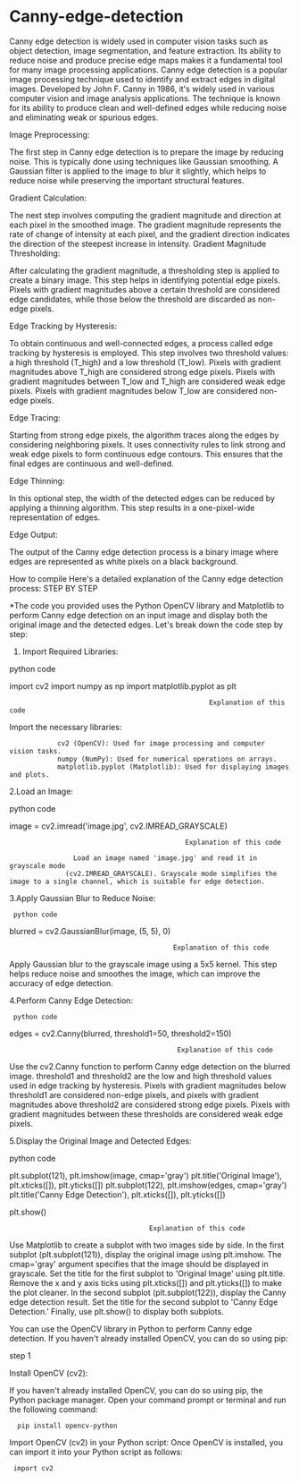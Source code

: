# Canny-edge-detection
Canny edge detection is widely used in computer vision tasks such as object detection, image segmentation, and feature extraction. Its ability to reduce noise and produce precise edge maps makes it a fundamental tool for many image processing applications. 
Canny edge detection is a popular image processing technique used to identify and extract edges in digital images. Developed by John F. Canny in 1986, it's widely used in various computer vision and image analysis applications. The technique is known for its ability to produce clean and well-defined edges while reducing noise and eliminating weak or spurious edges. 

Image Preprocessing:

The first step in Canny edge detection is to prepare the image by reducing noise. This is typically done using techniques like Gaussian smoothing. A Gaussian filter is applied to the image to blur it slightly, which helps to reduce noise while preserving the important structural features.

Gradient Calculation:

The next step involves computing the gradient magnitude and direction at each pixel in the smoothed image. The gradient magnitude represents the rate of change of intensity at each pixel, and the gradient direction indicates the direction of the steepest increase in intensity.
Gradient Magnitude Thresholding:

After calculating the gradient magnitude, a thresholding step is applied to create a binary image. This step helps in identifying potential edge pixels. Pixels with gradient magnitudes above a certain threshold are considered edge candidates, while those below the threshold are discarded as non-edge pixels.

Edge Tracking by Hysteresis:

To obtain continuous and well-connected edges, a process called edge tracking by hysteresis is employed. This step involves two threshold values: a high threshold (T_high) and a low threshold (T_low).
Pixels with gradient magnitudes above T_high are considered strong edge pixels.
Pixels with gradient magnitudes between T_low and T_high are considered weak edge pixels.
Pixels with gradient magnitudes below T_low are considered non-edge pixels.

Edge Tracing:

Starting from strong edge pixels, the algorithm traces along the edges by considering neighboring pixels. It uses connectivity rules to link strong and weak edge pixels to form continuous edge contours. This ensures that the final edges are continuous and well-defined.

Edge Thinning:

In this optional step, the width of the detected edges can be reduced by applying a thinning algorithm. This step results in a one-pixel-wide representation of edges.

Edge Output:

The output of the Canny edge detection process is a binary image where edges are represented as white pixels on a black background. 

How to compile Here's a detailed explanation of the Canny edge detection process: STEP BY STEP 

*The code you provided uses the Python OpenCV library and Matplotlib to perform Canny edge detection on an input image and display both the original image and the detected edges. Let's break down the code step by step:

1. Import Required Libraries:

python code 

import cv2
import numpy as np
import matplotlib.pyplot as plt                

                                                      Explanation of this code
 
 Import the necessary libraries:

                cv2 (OpenCV): Used for image processing and computer vision tasks.
                numpy (NumPy): Used for numerical operations on arrays.
                matplotlib.pyplot (Matplotlib): Used for displaying images and plots.


2.Load an Image:

  python code 

 image = cv2.imread('image.jpg', cv2.IMREAD_GRAYSCALE)
       
                                                Explanation of this code

                    Load an image named 'image.jpg' and read it in grayscale mode
                  (cv2.IMREAD_GRAYSCALE). Grayscale mode simplifies the image to a single channel, which is suitable for edge detection.


3.Apply Gaussian Blur to Reduce Noise:

     python code 

 blurred = cv2.GaussianBlur(image, (5, 5), 0)

                                             Explanation of this code

Apply Gaussian blur to the grayscale image using a 5x5 kernel. This step helps reduce noise and smoothes the image, which can improve the accuracy of edge detection.


4.Perform Canny Edge Detection:

     python code
  
   edges = cv2.Canny(blurred, threshold1=50, threshold2=150)

                                              Explanation of this code

  Use the cv2.Canny function to perform Canny edge detection on the blurred image.
threshold1 and threshold2 are the low and high threshold values used in edge tracking by hysteresis. 
Pixels with gradient magnitudes below threshold1 are considered non-edge pixels, and pixels with gradient magnitudes above threshold2 are considered strong edge pixels.
 Pixels with gradient magnitudes between these thresholds are considered weak edge pixels.


5.Display the Original Image and Detected Edges:

   python code

  plt.subplot(121), plt.imshow(image, cmap='gray')
plt.title('Original Image'), plt.xticks([]), plt.yticks([])
plt.subplot(122), plt.imshow(edges, cmap='gray')
plt.title('Canny Edge Detection'), plt.xticks([]), plt.yticks([])

plt.show()

                                       Explanation of this code

Use Matplotlib to create a subplot with two images side by side.
In the first subplot (plt.subplot(121)), display the original image using plt.imshow. The cmap='gray' argument specifies that the image should be displayed in grayscale.
Set the title for the first subplot to 'Original Image' using plt.title.
Remove the x and y axis ticks using plt.xticks([]) and plt.yticks([]) to make the plot cleaner.
In the second subplot (plt.subplot(122)), display the Canny edge detection result.
Set the title for the second subplot to 'Canny Edge Detection.'
Finally, use plt.show() to display both subplots.

You can use the OpenCV library in Python to perform Canny edge detection. If you haven't already installed OpenCV, you can do so using pip:

step 1 

   Install OpenCV (cv2):

If you haven't already installed OpenCV, you can do so using pip, the Python package manager. Open your command prompt or terminal and run the following command:

      pip install opencv-python

Import OpenCV (cv2) in your Python script:
Once OpenCV is installed, you can import it into your Python script as follows:
   
     import cv2





